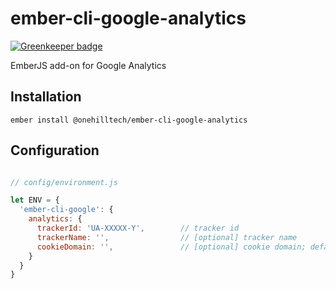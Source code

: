 # ember-cli-google-analytics

[![Greenkeeper badge](https://badges.greenkeeper.io/onehilltech/ember-cli-google-analytics.svg)](https://greenkeeper.io/)

EmberJS add-on for Google Analytics

## Installation

    ember install @onehilltech/ember-cli-google-analytics
    
## Configuration

```javascript

// config/environment.js

let ENV = {
  'ember-cli-google': {
    analytics: {
      trackerId: 'UA-XXXXX-Y',        // tracker id
      trackerName: '',                // [optional] tracker name
      cookieDomain: '',               // [optional] cookie domain; default = 'auto'
    }
  }
}
```